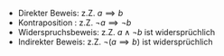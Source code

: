 - Direkter Beweis: z.Z. $a \implies b$ 
- Kontraposition : z.Z. $¬ a \implies ¬ b$  
- Widerspruchsbeweis: z.Z. $a \land ¬ b$ ist widersprüchlich
- Indirekter Beweis: z.Z. $¬ (a \implies b)$ ist widersprüchlich